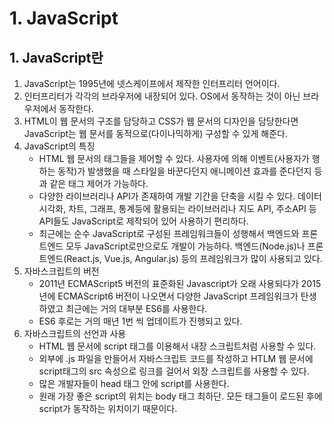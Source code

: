 # 1. JavaScript
## 1. JavaScript란
1. JavaScript는 1995년에 넷스케이프에서 제작한 인터프리터 언어이다.
2. 인터프리터가 각각의 브라우저에 내장되어 있다. OS에서 동작하는 것이 아닌 브라우저에서 동작한다.
3. HTML이 웹 문서의 구조를 담당하고 CSS가 웹 문서의 디자인을 담당한다면 JavaScript는 웹 문서를 동적으로(다이나믹하게) 구성할 수 있게 해준다.
4. JavaScript의 특징
    - HTML 웹 문서의 태그들을 제어할 수 있다. 사용자에 의해 이벤트(사용자가 행하는 동작)가 발생했을 때 스타일을 바꾼다던지 애니메이션 효과를 준다던지 등과 같은 태그 제어가 가능하다. 
    - 다양한 라이브러리나 API가 존재하여 개발 기간을 단축을 시킬 수 있다. 데이터 시각화, 차트, 그래프, 통계등에 활용되는 라이브러리나 지도 API, 주소API 등 API들도 JavaScript로 제작되어 있어 사용하기 편리하다.
    - 최근에는 순수 JavaScript로 구성된 프레임워크들이 성행해서 백엔드와 프론트엔드 모두 JavaScript로만으로도 개발이 가능하다. 백엔드(Node.js)나 프론트엔드(React.js, Vue.js, Angular.js) 등의 프레임워크가 많이 사용되고 있다.
5. 자바스크립트의 버전
    - 2011년 ECMAScript5 버전의 표준화된 Javascript가 오래 사용되다가 2015년에 ECMAScript6 버전이 나오면서 다양한 JavaScript 프레임워크가 탄생하였고 최근에는 거의 대부분 ES6를 사용한다.
    - ES6 후로는 거의 매년 1번 씩 업데이트가 진행되고 있다.
6. 자바스크립트의 선언과 사용
    - HTML 웹 문서에 script 태그를 이용해서 내장 스크립트처럼 사용할 수 있다.
    - 외부에 .js 파일을 만들어서 자바스크립트 코드를 작성하고 HTLM 웹 문서에 script태그의 src 속성으로 링크를 걸어서 외장 스크립트를 사용할 수 있다.
    - 많은 개발자들이 head 태그 안에 script를 사용한다.
    - 원래 가장 좋은 script의 위치는 body 태그 최하단. 모든 태그들이 로드된 후에 script가 동작하는 위치이기 때문이다.